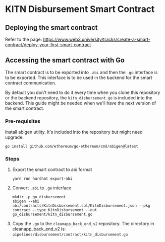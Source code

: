 # KITN Disbursement Smart Contract

## Deploying the smart contract

Refer to the page: https://www.web3.university/tracks/create-a-smart-contract/deploy-your-first-smart-contract

## Accessing the smart contract with Go

The smart contract is to be exported into `.abi` and then the `.go` interface is to be exported. This interface is to be used in the backend for the smart contract communication.

By default you don't need to do it every time when you clone this repository or the backend repository, the `kitn_disbursement.go` is included into the backend. This guide might be needed when we'll have the next version of the smart contract. 

### Pre-requisites

Install abigen utility. It's included into the repository but might need upgrade.

```
go install github.com/ethereum/go-ethereum/cmd/abigen@latest
```

### Steps

1.  Export the smart contract to abi format
    ```
    yarn run hardhat export-abi
    ```
1.  Convert `.abi` to `.go` interface
    ```
    mkdir -p go_disbursement
    abigen --abi abi/contracts/KitnDisbursement.sol/KitnDisbursement.json --pkg contract --type KitnDisbursement --out go_disbursement/kitn_disbursement.go
    ```
1.  Copy the `.go` to the `cleanapp_back_end_v2` repository. The directory in cleanapp_back_end_v2 is: `pipelines/disbursement/contract/kitn_disbursement.go`